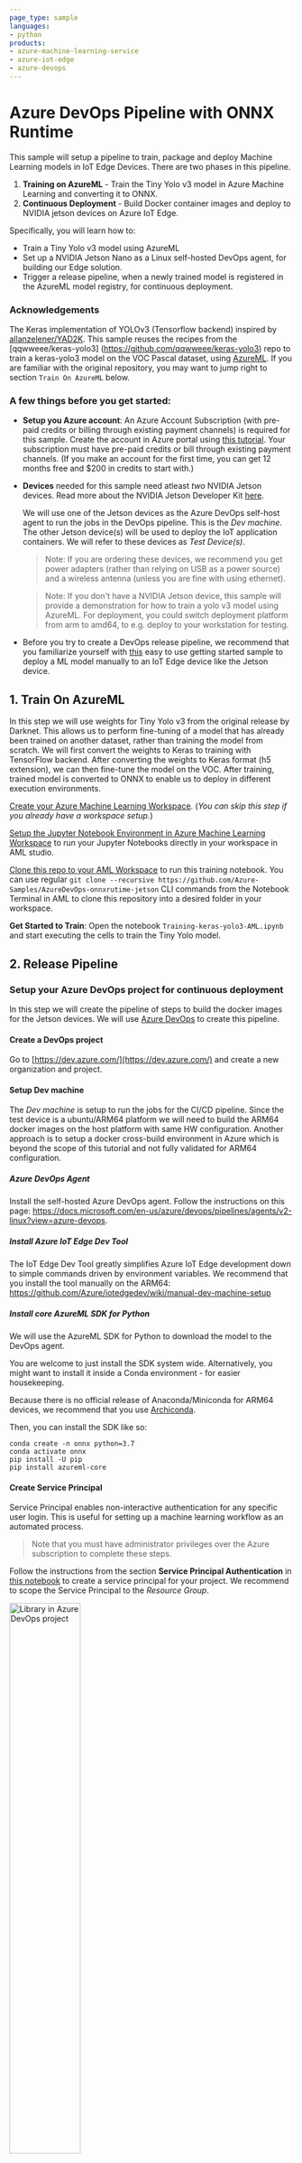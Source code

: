 ```yaml
---
page_type: sample
languages:
- python
products:
- azure-machine-learning-service
- azure-iot-edge
- azure-devops
---
```


# Azure DevOps Pipeline with ONNX Runtime

This sample will setup a pipeline to train, package and deploy Machine Learning models in IoT Edge Devices. There are two phases in this pipeline.

1. __Training on AzureML__ - Train the Tiny Yolo v3 model in Azure Machine Learning and converting it to ONNX.
2. __Continuous Deployment__ - Build Docker container images and deploy to NVIDIA jetson devices on Azure IoT Edge. 

Specifically, you will learn how to:
* Train a Tiny Yolo v3 model using AzureML
* Set up a NVIDIA Jetson Nano as a Linux self-hosted DevOps agent, for building our Edge solution.
* Trigger a release pipeline, when a newly trained model is registered in the AzureML model registry, for continuous deployment.

### Acknowledgements

The Keras implementation of YOLOv3 (Tensorflow backend) inspired by [allanzelener/YAD2K](https://github.com/allanzelener/YAD2K). This sample reuses the recipes from the [qqwweee/keras-yolo3] (https://github.com/qqwweee/keras-yolo3) repo to train a keras-yolo3 model on the VOC Pascal dataset, using [AzureML](https://azure.microsoft.com/en-us/services/machine-learning/). If you are familiar with the original repository, you may want to jump right to section `Train On AzureML` below.

### A few things before you get started:

* __Setup you Azure account__: An Azure Account Subscription (with pre-paid credits or billing through existing payment channels) is required for this sample. Create the account in Azure portal using [this tutorial](https://azure.microsoft.com/en-us/free/). Your subscription must have pre-paid credits or bill through existing payment channels. (If you make an account for the first time, you can get 12 months free and $200 in credits to start with.)

* __Devices__ needed for this sample need atleast _two_ NVIDIA Jetson devices. Read more about the NVIDIA Jetson Developer Kit [here](https://www.nvidia.com/en-us/autonomous-machines/jetson-store/).

    We will use one of the Jetson devices as the Azure DevOps self-host agent to run the jobs in the DevOps pipeline. This is the _Dev machine_.
    The other Jetson device(s) will be used to deploy the IoT application containers. We will refer to these devices as _Test Device(s)_.

    > Note: If you are ordering these devices, we recommend you get power adapters (rather than relying on USB as a power source) and a wireless antenna (unless you are fine with using ethernet).

    > Note: If you don't have a NVIDIA Jetson device, this sample will provide a demonstration for how to train a yolo v3 model using AzureML.  For deployment, you could switch deployment platform from arm to amd64, to e.g. deploy to your workstation for testing.

* Before you try to create a DevOps release pipeline, we recommend that you familiarize yourself with [this](https://github.com/wmpauli/onnxruntime-iot-edge/blob/master/README-ONNXRUNTIME-arm64.md) easy to use getting started sample to deploy a ML model manually to an IoT Edge device like the Jetson device.

## <a name="S1"></a>1. Train On AzureML

In this step we will use weights for Tiny Yolo v3 from the original release by Darknet. This allows us to perform fine-tuning of a model that has already been trained on another dataset, rather than training the model from scratch. We will first convert the weights to Keras to training with TensorFlow backend. After converting the weights to Keras format (h5 extension), we can then fine-tune the model on the VOC. After training, trained model is converted to ONNX to enable us to deploy in different execution environments.

[Create your Azure Machine Learning Workspace](https://docs.microsoft.com/en-us/azure/machine-learning/how-to-manage-workspace). (_You can skip this step if you already have a workspace setup._)

[Setup the Jupyter Notebook Environment in Azure Machine Learning Workspace](https://docs.microsoft.com/en-us/azure/machine-learning/how-to-run-jupyter-notebooks) to run your Jupyter Notebooks directly in your workspace in AML studio.

[Clone this repo to your AML Workspace](https://docs.microsoft.com/en-us/azure/machine-learning/how-to-run-jupyter-notebooks#terminal) to run this training notebook.
You can use regular `git clone --recursive https://github.com/Azure-Samples/AzureDevOps-onnxrutime-jetson` CLI commands from the Notebook Terminal in AML to clone this repository into a desired folder in your workspace.

__Get Started to Train__: Open the notebook `Training-keras-yolo3-AML.ipynb` and start executing the cells to train the Tiny Yolo model. 

## <a name="S2"></a>2. Release Pipeline

### Setup your Azure DevOps project for continuous deployment

In this step we will create the pipeline of steps to build the docker images for the Jetson devices. We will use [Azure DevOps](https://azure.microsoft.com/en-us/solutions/devops/) to create this pipeline.

#### Create a DevOps project

Go to [https://dev.azure.com/](https://dev.azure.com/) and create a new organization and project.

#### Setup Dev machine

The _Dev machine_ is setup to run the jobs for the CI/CD pipeline. Since the test device is a ubuntu/ARM64 platform we will need to build the ARM64 docker images on the host platform with same HW configuration. Another approach is to setup a docker cross-build environment in Azure which is beyond the scope of this tutorial and not fully validated for ARM64 configuration.

##### Azure DevOps Agent

Install the self-hosted Azure DevOps agent. Follow the instructions on this page: https://docs.microsoft.com/en-us/azure/devops/pipelines/agents/v2-linux?view=azure-devops.

##### Install Azure IoT Edge Dev Tool

The IoT Edge Dev Tool greatly simplifies Azure IoT Edge development down to simple commands driven by environment variables. We recommend that you install the tool manually on the ARM64: https://github.com/Azure/iotedgedev/wiki/manual-dev-machine-setup

##### Install core AzureML SDK for Python

We will use the AzureML SDK for Python to download the model to the DevOps agent.

You are welcome to just install the SDK system wide. Alternatively, you might want to install it inside a Conda environment - for easier housekeeping.

Because there is no official release of Anaconda/Miniconda for ARM64 devices, we recommend that you use [Archiconda](https://github.com/Archiconda/build-tools/releases).

Then, you can install the SDK like so:

```
conda create -n onnx python=3.7
conda activate onnx
pip install -U pip
pip install azureml-core
```

#### Create Service Principal

Service Principal enables non-interactive authentication for any specific user login. This is useful for setting up a machine learning workflow as an automated process.

> Note that you must have administrator privileges over the Azure subscription to complete these steps.

Follow the instructions from the section __Service Principal Authentication__ in [this notebook](https://github.com/Azure/MachineLearningNotebooks/blob/master/how-to-use-azureml/manage-azureml-service/authentication-in-azureml/authentication-in-azureml.ipynb) to create a service principal for your project. We recommend to scope the Service Principal to the _Resource Group_.

<p align="left"><img width="50%" src="media/ado_lib.png" alt="Library in Azure DevOps project"/></p>

#### Config for AzureML workspace

Note the configuration details of your AML Workspace in a `config.json` file. This file will later be needed for your Release Pipeline to ahve access to your AzureML workspace.  You can find most of the info in the Azure Portal.


```
    {
        "subscription_id": "subscription_id",
        "resource_group": "resource_group",
        "workspace_name": "workspace_name",
        "workspace_region": "workspace_region",
        "service_principal_id": "service_principal_id",
        "service_principal_password": "service_principal_password",
        "tenant_id": "tenant_id"
    }
```

> **Important:** Add `service_principal_id`, `service_principal_password`, and `tenant_id` to the `config.json` file above. You can then upload the `config.json` file to the secure file libary of your DevOps project. Make sure to enable all pipelines to have access to the secure file.

Add `config.json` to Library of secure files in the Azure DevOps project. Select on the Pipelines icon on the left, then Library. In your library go to *Secure files* and *+ Secure File*. Upload the `config.json` file and make sure to allow all pipelines to use it.

#### Add Service Connections to your DevOps project

Next, we configure the project such that the release pipeline has access to the code in github repo, to your AzureML Workspace, and to the Azure Container Registry (for Docker images).

Go to the settings of your project, `Service Connections` and click on `New Service Connection`.

- Create one Service Connection of type `GitHub`.
- Create one of type `Azure Resource Manager`, using the Service Principal Connection credentials from above.

<p align="left"><img width="50%" src="media/ado_settings.png" alt="Settings to add a new Service Connection"/></p>

#### Install MLOps extension for Azure DevOps

You can install the MLOps extension from here: [https://marketplace.visualstudio.com/items?itemName=ms-air-aiagility.vss-services-azureml](https://marketplace.visualstudio.com/items?itemName=ms-air-aiagility.vss-services-azureml).

### Create Release Pipeline

Now we can build the Release pipeline for the project by selecting __Create Pipeline__ under _Pipelines_ in the Azure DevOps project. 

__Connect Artifacts__

Our pipeline is connected to two `Artifacts`, your fork of our GitHub repository and our model in the AzureML model registry. You can add these by clicking the `+ Add` button, next to `Artifacts`.

The final pipeline should look like this:
<p align="left"><img width="50%" src="./media/pipeline.png" alt="schematic pipeline"/></p>

When the pipeline is triggered, it will execute the tasks in `Stage 1`:
<p align="left"><img width="50%" src="./media/stage_1.png" alt="tasks of stage 1"/></p>

Let's go through the steps:

__Download Secure file__

The `config.json` is downloaded from the Secure Library of our DevOps project is downloaded for the pipeline to authenticate with the different Azure services. We called our file `wopauli_onnx_config.json` in this example. Feel free to give it a different name. It helps to add some kind of identifier, in case you have other release pipelines that work with other AzureML Workspaces or Service Principals.
<p align="left"><img width="50%" src="./media/01_download_secure_file.png" alt="download secure file"/></p>

__Copy Secure file__

Copy the `config.json` file from the `Agent.TempDirectory` into the `aml` folder of the cloned code repository (`cp $(Agent.TempDirectory)/wopauli_onnx_config.json ./_wmpauli_onnxruntime-iot-edge/aml/config.json`).
<p align="left"><img width="50%" src="./media/02_copy_secure_file.png" alt="Copy the secure file"/></p>

> `Agent.TempDirectory` is a predefined variable. Check out what other predefined variables exist: [https://docs.microsoft.com/en-us/azure/devops/pipelines/build/variables](https://docs.microsoft.com/en-us/azure/devops/pipelines/build/variables)

__Download Model from AzureML Model Registry__

This pipeline is trigerred when a new model is available in the AML Model registry. We use the AzureML SDK for Python to download the latest model from the Model Registry. This is the ONNX model we saved as the last step in the [Training step](#S1) above. (`$(System.DefaultWorkingDirectory)/_wmpauli_onnxruntime-iot-edge/aml/download_model.py`)
<p align="left"><img width="50%" src="./media/03_python_script.png" alt="Python scripts to download trained model from AML"/></p>

__Build Modules__

Next, we will rebuild the IoT modules (docker images) of our solution to update with the new ONNX model.  Make sure you point it to the correct `deployment.template.json` file, and pick the correct `Default platform`, and `Action`.
<p align="left"><img width="50%" src="./media/04_build_modules.png" alt="Build docker images for the application containers"/></p>

__Push Modules to ACR__

After the modules are created we will push them to the Azure Container Registry. You can use the Azure Container Registry that was creates along your Azure ML Workspace above. As `Azure Subscription`, pick the Service connection you created above to connect to your workspace.
<p align="left"><img width="50%" src="./media/05_push_modules.png" alt="Push the docker images to ACR"/></p>

__Deploy to Edge Device__

The last step in the pipeline is to deploy the modules to the Edge device.
<p align="left"><img width="50%" src="./media/06_deploy.png" alt="Deploy the module"/></p>

#### Automate re-training-to-deployment

Now you can run `src/model_registration.py` to manually trigger a loop of this release pipeline.

Make sure to click on the Lightning Icon (continuous deployment trigger) on the `Artifact` for `_TinyYOLO` (i.e. the Model Registry in AzureML), to make sure that the release pipeline is triggered when you register a new model in the Model Registry. You can do that from __Pipeline__ -> __Release__ -> __Edit__.
<p align="left"><img width="50%" src="./media/lightning_icon.png" alt="Automatic trigger for pipeline"/></p>

### Ideas for expanding to other scenarios

You can expand this sample to address more complex Machine Learning scenarios.

* Use [AzureML MLOps](https://docs.microsoft.com/en-us/azure/machine-learning/concept-model-management-and-deployment#what-is-mlops) to increase efficiencies for the ML workflows.

* Deploy to different HW configurations by using different Docker base images in the Build step. You can update the dockerfiles to change the base image configuration.

==============================
## Contribution

This project welcomes contributions and suggestions. Most contributions require you to
agree to a Contributor License Agreement (CLA) declaring that you have the right to,
and actually do, grant us the rights to use your contribution. For details, visit
https://cla.microsoft.com.
 
When you submit a pull request, a CLA-bot will automatically determine whether you need
to provide a CLA and decorate the PR appropriately (e.g., label, comment). Simply follow the
instructions provided by the bot. You will only need to do this once across all repositories using our CLA.

# Legal
 
## Code of conduct
 
This project has adopted the [Microsoft Open Source Code of Conduct](https://opensource.microsoft.com/codeofconduct/).
For more information see the [Code of Conduct FAQ](https://opensource.microsoft.com/codeofconduct/faq/)
or contact [opencode@microsoft.com](mailto:opencode@microsoft.com) with any additional questions or comments.
 
## Reporting security issues
Security issues and bugs should be reported privately, via email, to the
Microsoft Security Response Center (MSRC) at [secure@microsoft.com](mailto:secure@microsoft.com).
You should receive a response within 24 hours. If for some reason you do not, please follow up via
email to ensure we received your original message. Further information, including the
[MSRC PGP](https://technet.microsoft.com/en-us/security/dn606155) key, can be found in the
[Security TechCenter](https://technet.microsoft.com/en-us/security/default).
 
## License
Copyright (c) Microsoft Corporation. All rights reserved.
 
MIT License
 
Permission is hereby granted, free of charge, to any person obtaining a copy
of this software and associated documentation files (the "Software"), to deal
in the Software without restriction, including without limitation the rights
to use, copy, modify, merge, publish, distribute, sublicense, and/or sell
copies of the Software, and to permit persons to whom the Software is
furnished to do so, subject to the following conditions:
 
The above copyright notice and this permission notice shall be included in all
copies or substantial portions of the Software.
 
THE SOFTWARE IS PROVIDED *AS IS*, WITHOUT WARRANTY OF ANY KIND, EXPRESS OR
IMPLIED, INCLUDING BUT NOT LIMITED TO THE WARRANTIES OF MERCHANTABILITY,
FITNESS FOR A PARTICULAR PURPOSE AND NONINFRINGEMENT. IN NO EVENT SHALL THE
AUTHORS OR COPYRIGHT HOLDERS BE LIABLE FOR ANY CLAIM, DAMAGES OR OTHER
LIABILITY, WHETHER IN AN ACTION OF CONTRACT, TORT OR OTHERWISE, ARISING FROM,
OUT OF OR IN CONNECTION WITH THE SOFTWARE OR THE USE OR OTHER DEALINGS IN THE
SOFTWARE.
